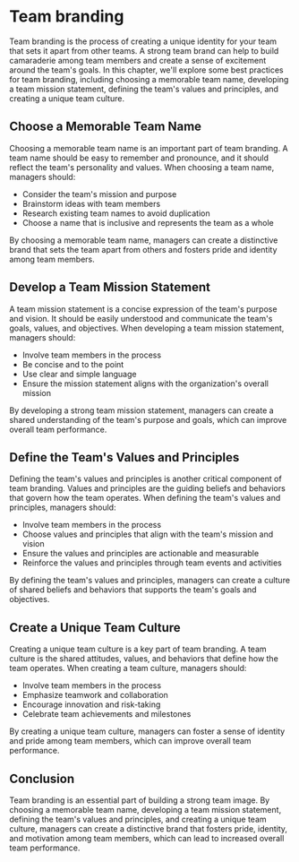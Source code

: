 # Team branding

Team branding is the process of creating a unique identity for your team that sets it apart from other teams. A strong team brand can help to build camaraderie among team members and create a sense of excitement around the team's goals. In this chapter, we'll explore some best practices for team branding, including choosing a memorable team name, developing a team mission statement, defining the team's values and principles, and creating a unique team culture.

## Choose a Memorable Team Name

Choosing a memorable team name is an important part of team branding. A team name should be easy to remember and pronounce, and it should reflect the team's personality and values. When choosing a team name, managers should:

- Consider the team's mission and purpose
- Brainstorm ideas with team members
- Research existing team names to avoid duplication
- Choose a name that is inclusive and represents the team as a whole

By choosing a memorable team name, managers can create a distinctive brand that sets the team apart from others and fosters pride and identity among team members.

## Develop a Team Mission Statement

A team mission statement is a concise expression of the team's purpose and vision. It should be easily understood and communicate the team's goals, values, and objectives. When developing a team mission statement, managers should:

- Involve team members in the process
- Be concise and to the point
- Use clear and simple language
- Ensure the mission statement aligns with the organization's overall mission

By developing a strong team mission statement, managers can create a shared understanding of the team's purpose and goals, which can improve overall team performance.

## Define the Team's Values and Principles

Defining the team's values and principles is another critical component of team branding. Values and principles are the guiding beliefs and behaviors that govern how the team operates. When defining the team's values and principles, managers should:

- Involve team members in the process
- Choose values and principles that align with the team's mission and vision
- Ensure the values and principles are actionable and measurable
- Reinforce the values and principles through team events and activities

By defining the team's values and principles, managers can create a culture of shared beliefs and behaviors that supports the team's goals and objectives.

## Create a Unique Team Culture

Creating a unique team culture is a key part of team branding. A team culture is the shared attitudes, values, and behaviors that define how the team operates. When creating a team culture, managers should:

- Involve team members in the process
- Emphasize teamwork and collaboration
- Encourage innovation and risk-taking
- Celebrate team achievements and milestones

By creating a unique team culture, managers can foster a sense of identity and pride among team members, which can improve overall team performance.

## Conclusion

Team branding is an essential part of building a strong team image. By choosing a memorable team name, developing a team mission statement, defining the team's values and principles, and creating a unique team culture, managers can create a distinctive brand that fosters pride, identity, and motivation among team members, which can lead to increased overall team performance.
